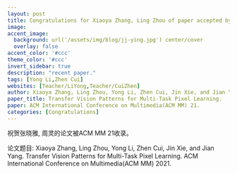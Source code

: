 ```yaml
---
layout: post
title: Congratulations for Xiaoya Zhang, Ling Zhou of paper accepted by ACM MM 21!
image:
accent_image:
  background: url('/assets/img/blog/jj-ying.jpg') center/cover
  overlay: false
accent_color: '#ccc'
theme_color: '#ccc'
invert_sidebar: true
description: "recent paper."
tags: [Yong Li,Zhen Cui]
websites: [Teacher/LiYong,Teacher/CuiZhen]
author: Xiaoya Zhang, Ling Zhou, Yong Li, Zhen Cui, Jin Xie, and Jian Yang.
paper_title: Transfer Vision Patterns for Multi-Task Pixel Learning.
paper: ACM International Conference on Multimedia(ACM MM) 21.
categories: [Congratulations]
---
```


祝贺张晓雅, 周灵的论文被ACM MM 21收录。

论文题目: Xiaoya Zhang, Ling Zhou, Yong Li, Zhen Cui, Jin Xie, and Jian Yang. Transfer Vision Patterns for Multi-Task Pixel Learning. ACM International Conference on Multimedia(ACM MM) 2021.

